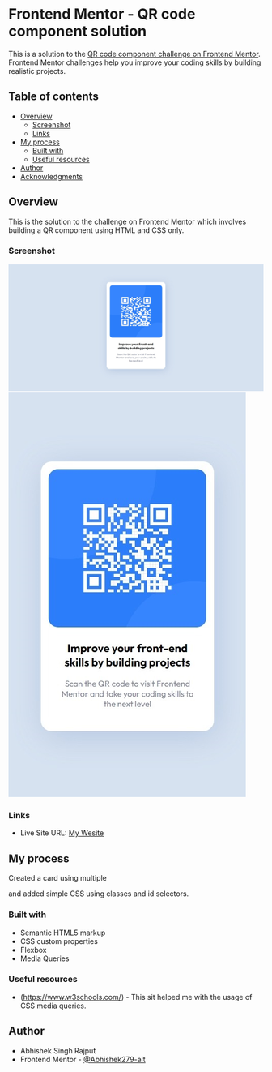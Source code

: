 # Frontend Mentor - QR code component solution

This is a solution to the [QR code component challenge on Frontend Mentor](https://www.frontendmentor.io/challenges/qr-code-component-iux_sIO_H). Frontend Mentor challenges help you improve your coding skills by building realistic projects.

## Table of contents

- [Overview](#overview)
  - [Screenshot](#screenshot)
  - [Links](#links)
- [My process](#my-process)
  - [Built with](#built-with)
  - [Useful resources](#useful-resources)
- [Author](#author)
- [Acknowledgments](#acknowledgments)

## Overview

This is the solution to the challenge on Frontend Mentor which involves building a QR component using HTML and CSS only.

### Screenshot

![](./screenshots/desktop_view.jpeg)
![](./screenshots/mobile_view.jpeg)

### Links

- Live Site URL: [My Wesite](https://abhi-shek-qr-component.netlify.app/)

## My process

Created a card using multiple <div> and added simple CSS using classes and id selectors.

### Built with

- Semantic HTML5 markup
- CSS custom properties
- Flexbox
- Media Queries

### Useful resources

- (https://www.w3schools.com/) - This sit helped me with the usage of CSS media queries.

## Author

- Abhishek Singh Rajput
- Frontend Mentor - [@Abhishek279-alt](https://www.frontendmentor.io/profile/Abhishek279-alt)
